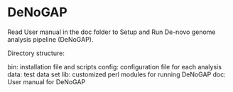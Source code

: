 # DeNoGAP

Read User manual in the doc folder to Setup and Run De-novo genome analysis pipeline (DeNoGAP).

Directory structure:

bin: installation file and scripts
config: configuration file for each analysis
data: test data set
lib: customized perl modules for running DeNoGAP
doc: User manual for DeNoGAP
